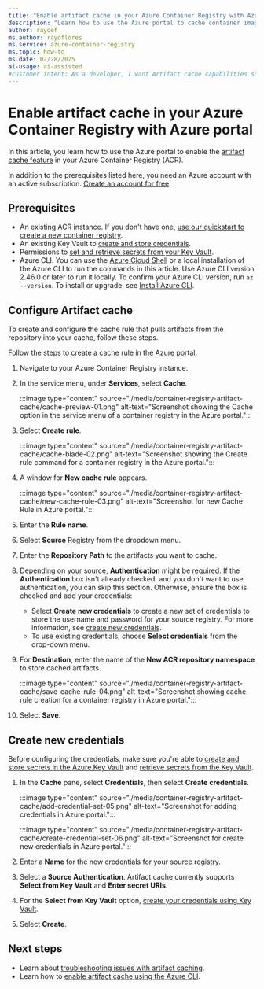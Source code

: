 ```yaml
---
title: "Enable artifact cache in your Azure Container Registry with Azure portal"
description: "Learn how to use the Azure portal to cache container images in Azure Container Registry, improving performance and efficiency."
author: rayoef
ms.author: rayoflores
ms.service: azure-container-registry
ms.topic: how-to
ms.date: 02/28/2025
ai-usage: ai-assisted
#customer intent: As a developer, I want Artifact cache capabilities so that I can efficiently deliver and serve containerized applications to end-users in real-time.
---
```


# Enable artifact cache in your Azure Container Registry with Azure portal

In this article, you learn how to use the Azure portal to enable the [artifact cache feature](artifact-cache-overview.md) in your Azure Container Registry (ACR).

In addition to the prerequisites listed here, you need an Azure account with an active subscription. [Create an account for free](https://azure.microsoft.com/free/?WT.mc_id=A261C142F).

## Prerequisites

* An existing ACR instance. If you don't have one, [use our quickstart to create a new container registry](/azure/container-registry/container-registry-get-started-azure-cli).
* An existing Key Vault to [create and store credentials][create-and-store-keyvault-credentials].
* Permissions to [set and retrieve secrets from your Key Vault][set-and-retrieve-a-secret].
* Azure CLI. You can use the [Azure Cloud Shell][Azure Cloud Shell] or a local installation of the Azure CLI to run the commands in this article. Use Azure CLI version 2.46.0 or later to run it locally. To confirm your Azure CLI version, run `az --version`. To install or upgrade, see [Install Azure CLI][Install Azure CLI].

## Configure Artifact cache

To create and configure the cache rule that pulls artifacts from the repository into your cache, follow these steps.

Follow the steps to create a cache rule in the [Azure portal](https://portal.azure.com).

1. Navigate to your Azure Container Registry instance.

1. In the service menu, under **Services**, select **Cache**.

    :::image type="content" source="./media/container-registry-artifact-cache/cache-preview-01.png" alt-text="Screenshot showing the Cache option in the service menu of a container registry in the Azure portal.":::

1. Select **Create rule**.

    :::image type="content" source="./media/container-registry-artifact-cache/cache-blade-02.png" alt-text="Screenshot showing the Create rule command for a container registry in the Azure portal.":::

1. A window for **New cache rule** appears.

    :::image type="content" source="./media/container-registry-artifact-cache/new-cache-rule-03.png" alt-text="Screenshot for new Cache Rule in Azure portal.":::

1. Enter the **Rule name**.

1. Select **Source** Registry from the dropdown menu.

1. Enter the **Repository Path** to the artifacts you want to cache.

1. Depending on your source, **Authentication** might be required. If the **Authentication** box isn't already checked, and you don't want to use authentication, you can skip this section. Otherwise, ensure the box is checked and add your credentials:

   * Select **Create new credentials** to create a new set of credentials to store the username and password for your source registry. For more information, see [create new credentials](tutorial-enable-artifact-cache-auth.md#create-new-credentials).
   * To use existing credentials, choose **Select credentials** from the drop-down menu.

1. For **Destination**, enter the name of the **New ACR repository namespace** to store cached artifacts.

    :::image type="content" source="./media/container-registry-artifact-cache/save-cache-rule-04.png" alt-text="Screenshot showing cache rule creation for a container registry in Azure portal.":::

1. Select **Save**.

## Create new credentials

Before configuring the credentials, make sure you're able to [create and store secrets in the Azure Key Vault][create-and-store-keyvault-credentials] and [retrieve secrets from the Key Vault][set-and-retrieve-a-secret].

1. In the **Cache** pane, select **Credentials**, then select **Create credentials**.

   :::image type="content" source="./media/container-registry-artifact-cache/add-credential-set-05.png" alt-text="Screenshot for adding credentials in Azure portal.":::

   :::image type="content" source="./media/container-registry-artifact-cache/create-credential-set-06.png" alt-text="Screenshot for create new credentials in Azure portal.":::

1. Enter a **Name** for the new credentials for your source registry.
1. Select a **Source Authentication**. Artifact cache currently supports **Select from Key Vault** and **Enter secret URIs**.
1. For the  **Select from Key Vault** option, [create your credentials using Key Vault][create-and-store-keyvault-credentials].
1. Select **Create**.

## Next steps

* Learn about [troubleshooting issues with artifact caching](troubleshoot-artifact-cache.md).
* Learn how to [enable artifact cache using the Azure CLI](artifact-cache-cli.md).

<!-- LINKS - External -->
[create-and-store-keyvault-credentials]: /azure/key-vault/secrets/quick-create-cli#add-a-secret-to-key-vault
[set-and-retrieve-a-secret]: /azure/key-vault/secrets/quick-create-cli#retrieve-a-secret-from-key-vault
[Install Azure CLI]: /cli/azure/install-azure-cli
[Azure Cloud Shell]: /azure/cloud-shell/quickstart
